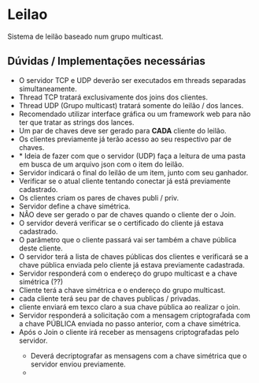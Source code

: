 # Leilao
Sistema de leilão baseado num grupo multicast.


<h2>Dúvidas / Implementações necessárias</h2>
<ul>
    <li>O servidor TCP e UDP deverão ser executados em threads separadas simultaneamente.</li>
    <li>Thread TCP tratará exclusivamente dos joins dos clientes.</li>
    <li>Thread UDP (Grupo multicast) tratará somente do leilão / dos lances.</li>
    <li>Recomendado utilizar interface gráfica ou um framework web para não ter que tratar as strings dos lances.</li>
    <li>Um par de chaves deve ser gerado para <strong>CADA</strong> cliente do leilão.</li>
    <li>Os clientes previamente já terão acesso ao seu respectivo par de chaves.</li>
    <li>* Ideia de fazer com que o servidor (UDP) faça a leitura de uma pasta em busca de um arquivo json com o item do leilão.</li>
    <li>Servidor indicará o final do leilão de um item, junto com seu ganhador.</li>
    <li>Verificar se o atual cliente tentando conectar já está previamente cadastrado.</li>
    <li>Os clientes criam os pares de chaves publi / priv.</li>
    <li>Servidor define a chave simétrica.</li>
    <li>NÂO deve ser gerado o par de chaves quando o cliente der o Join.</li>
    <li>O servidor deverá verificar se o certificado do cliente já estava cadastrado.</li>
    <li>O parâmetro que o cliente passará vai ser também a chave pública deste cliente.</li>
    <li>O servidor terá a lista de chaves públicas dos clientes e verificará se a chave pública enviada pelo cliente já estava previamente cadastrada.</li>
    <li>Servidor responderá com o endereço do grupo multicast e a chave simétrica (??)</li>
    <li>Cliente terá a chave simétrica e o endereço do grupo multicast.</li>
    <li>cada cliente terá seu par de chaves publicas / privadas.</li>
    <li>cliente enviará em texco claro a sua chave pública ao realizar o join.</li>
    <li>Servidor responderá a solicitação com a mensagem criptografada com a chave PÚBLICA enviada no passo anterior, com a chave simétrica.</li>
    <li>Após o Join o cliente irá receber as mensagens criptografadas pelo servidor.</li>
    <ul>
        <li>Deverá decriptografar as mensagens com a chave simétrica que o servidor enviou previamente.</li>
        <li></li>
    </ul>
</ul>
